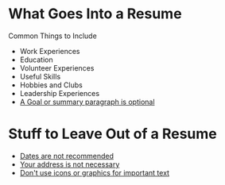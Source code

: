 # What Goes Into a Resume

Common Things to Include
- Work Experiences
- Education
- Volunteer Experiences
- Useful Skills
- Hobbies and Clubs
- Leadership Experiences
- [A Goal or summary paragraph is optional](/resume/goal-is-optional)


# Stuff to Leave Out of a Resume

- [Dates are not recommended](/resume/dates-not-recommended)
- [Your address is not necessary](/resume/address-not-recommended)
- [Don't use icons or graphics for important text](/resume/no-icons-or-graphics)
